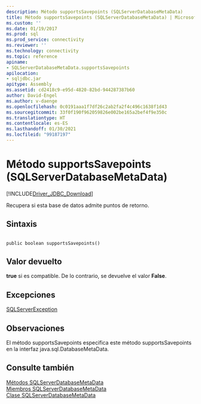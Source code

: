 ```yaml
---
description: Método supportsSavepoints (SQLServerDatabaseMetaData)
title: Método supportsSavepoints (SQLServerDatabaseMetaData) | Microsoft Docs
ms.custom: ''
ms.date: 01/19/2017
ms.prod: sql
ms.prod_service: connectivity
ms.reviewer: ''
ms.technology: connectivity
ms.topic: reference
apiname:
- SQLServerDatabaseMetaData.supportsSavepoints
apilocation:
- sqljdbc.jar
apitype: Assembly
ms.assetid: cd2418c9-e95d-4820-82bd-944287387b60
author: David-Engel
ms.author: v-daenge
ms.openlocfilehash: 0c0191aaa1f7df26c2ab2fa2f4c496c1638f1d43
ms.sourcegitcommit: 33f0f190f962059826e002be165a2bef4f9e350c
ms.translationtype: HT
ms.contentlocale: es-ES
ms.lasthandoff: 01/30/2021
ms.locfileid: "99187197"
---
```

# <a name="supportssavepoints-method-sqlserverdatabasemetadata"></a>Método supportsSavepoints (SQLServerDatabaseMetaData)
[!INCLUDE[Driver_JDBC_Download](../../../includes/driver_jdbc_download.md)]

  Recupera si esta base de datos admite puntos de retorno.  
  
## <a name="syntax"></a>Sintaxis  
  
```  
  
public boolean supportsSavepoints()  
```  
  
## <a name="return-value"></a>Valor devuelto  
 **true** si es compatible. De lo contrario, se devuelve el valor **False**.  
  
## <a name="exceptions"></a>Excepciones  
 [SQLServerException](../../../connect/jdbc/reference/sqlserverexception-class.md)  
  
## <a name="remarks"></a>Observaciones  
 El método supportsSavepoints especifica este método supportsSavepoints en la interfaz java.sql.DatabaseMetaData.  
  
## <a name="see-also"></a>Consulte también  
 [Métodos SQLServerDatabaseMetaData](../../../connect/jdbc/reference/sqlserverdatabasemetadata-methods.md)   
 [Miembros SQLServerDatabaseMetaData](../../../connect/jdbc/reference/sqlserverdatabasemetadata-members.md)   
 [Clase SQLServerDatabaseMetaData](../../../connect/jdbc/reference/sqlserverdatabasemetadata-class.md)  
  
  
